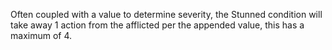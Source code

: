 Often coupled with a value to determine severity, the Stunned condition will take away 1 action from the afflicted per the appended value, this has a maximum of 4.